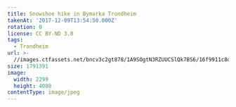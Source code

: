```yaml
---
title: Snowshoe hike in Bymarka Trondheim
takenAt: '2017-12-09T13:54:50.000Z'
rotation: 0
license: CC BY-ND 3.0
tags:
  - Trondheim
url: >-
  //images.ctfassets.net/bncv3c2gt878/1A9SOgtN3RZUUCSlQk7BS6/16f9911c8df33a7747822fdaf19075f5/snowshoe-hike-in-bymarka-trondheim_24095980847_o
size: 1791391
image:
  width: 2299
  height: 4088
contentType: image/jpeg
---
```


